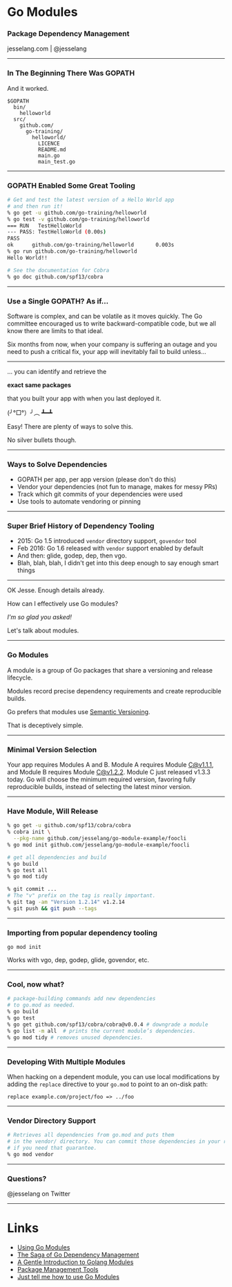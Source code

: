 # Go Modules
### Package Dependency Management

jesselang.com | @jesselang

---

###  In The Beginning There Was GOPATH

And it worked.

```text
$GOPATH
  bin/
    helloworld
  src/
    github.com/
      go-training/
        helloworld/
          LICENCE
          README.md
          main.go
          main_test.go
```

---

### GOPATH Enabled Some Great Tooling

```sh
# Get and test the latest version of a Hello World app
# and then run it!
% go get -u github.com/go-training/helloworld
% go test -v github.com/go-training/helloworld
=== RUN   TestHelloWorld
--- PASS: TestHelloWorld (0.00s)
PASS
ok      github.com/go-training/helloworld       0.003s
% go run github.com/go-training/helloworld
Hello World!!

# See the documentation for Cobra
% go doc github.com/spf13/cobra
```

---

### Use a Single GOPATH? As if...

Software is complex, and can be volatile as it moves quickly. The Go committee
encouraged us to write backward-compatible code, but we all know there are
limits to that ideal.

Six months from now, when your company is suffering an outage and you need
to push a critical fix, your app will inevitably fail to build unless...

---

... you can identify and retrieve the

**exact same packages**

that you built your app with when you last deployed it.

(╯°□°）╯︵ ┻━┻

Easy! There are plenty of ways to solve this.

No silver bullets though.

---

### Ways to Solve Dependencies

- GOPATH per app, per app version (please don't do this)
- Vendor your dependencies (not fun to manage, makes for messy PRs)
- Track which git commits of your dependencies were used
- Use tools to automate vendoring or pinning

---

### Super Brief History of Dependency Tooling

- 2015: Go 1.5 introduced `vendor` directory support, `govendor` tool
- Feb 2016: Go 1.6 released with `vendor` support enabled by default
- And then: glide, godep, dep, then vgo.
- Blah, blah, blah, I didn't get into this deep enough to say enough smart things

---

OK Jesse. Enough details already.

How can I effectively use Go modules?

_I'm so glad you asked!_

Let's talk about modules.

---

### Go Modules

A module is a group of Go packages that share a versioning and release
lifecycle.

Modules record precise dependency requirements and create reproducible builds.

Go prefers that modules use [Semantic Versioning][semantic-version].

That is deceptively simple.

[semantic-version]: https://semver.org/

---

### Minimal Version Selection

Your app requires Modules A and B. Module A requires Module C@v1.1.1,
and Module B requires Module C@v1.2.2. Module C just released v1.3.3 today.
Go will choose the minimum required version, favoring fully reproducible
builds, instead of selecting the latest minor version.

---

### Have Module, Will Release

```sh
% go get -u github.com/spf13/cobra/cobra
% cobra init \
  --pkg-name github.com/jesselang/go-module-example/foocli
% go mod init github.com/jesselang/go-module-example/foocli

# get all dependencies and build
% go build
% go test all
% go mod tidy

% git commit ...
# The "v" prefix on the tag is really important.
% git tag -am "Version 1.2.14" v1.2.14
% git push && git push --tags
```

---

### Importing from popular dependency tooling

`go mod init`

Works with vgo, dep, godep, glide, govendor, etc.

---

### Cool, now what?

```sh
# package-building commands add new dependencies
# to go.mod as needed.
% go build
% go test
% go get github.com/spf13/cobra/cobra@v0.0.4 # downgrade a module
% go list -m all  # prints the current module’s dependencies.
% go mod tidy # removes unused dependencies.
```
---

### Developing With Multiple Modules

When hacking on a dependent module, you can use local modifications by adding
the `replace` directive to your `go.mod` to point to an on-disk path:

```text
replace example.com/project/foo => ../foo
```

---

### Vendor Directory Support

```sh
# Retrieves all dependencies from go.mod and puts them
# in the vendor/ directory. You can commit those dependencies in your repo
# if you need that guarantee.
% go mod vendor
```

---

### Questions?

@jesselang on Twitter

---

# Links

- [Using Go Modules][go-blog-modules]
- [The Saga of Go Dependency Management][saga]
- [A Gentle Introduction to Golang Modules][gentle-intro]
- [Package Management Tools][package-management]
- [Just tell me how to use Go Modules][just-tell-me]

[go-blog-modules]: https://blog.golang.org/using-go-modules
[saga]: https://blog.gopheracademy.com/advent-2016/saga-go-dependency-management/
[gentle-intro]: https://ukiahsmith.com/blog/a-gentle-introduction-to-golang-modules/
[package-management]: https://github.com/golang/go/wiki/PackageManagementTools
[just-tell-me]: https://www.kablamo.com.au/blog/2018/12/10/just-tell-me-how-to-use-go-modules
